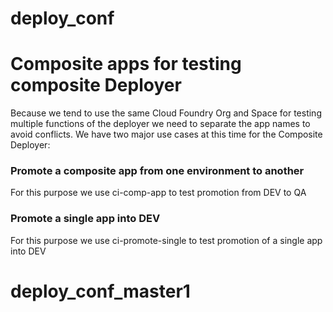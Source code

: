 # deploy_conf
# Composite apps for testing composite Deployer
Because we tend to use the same Cloud Foundry Org and Space for testing multiple functions
of the deployer we need to separate the app names to avoid conflicts. We have two major use cases
at this time for the Composite Deployer:
### Promote a composite app from one environment to another
For this purpose we use ci-comp-app to test promotion from DEV to QA
### Promote a single app into DEV
For this purpose we use ci-promote-single to test promotion of a single app into DEV
# deploy_conf_master1
